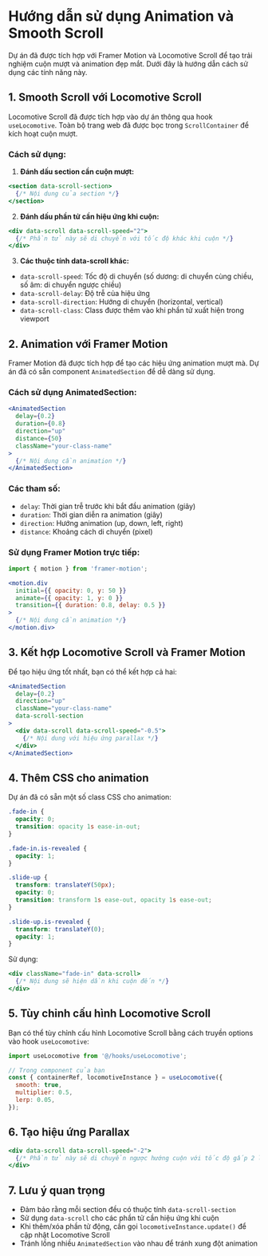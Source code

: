 # Hướng dẫn sử dụng Animation và Smooth Scroll

Dự án đã được tích hợp với Framer Motion và Locomotive Scroll để tạo trải nghiệm cuộn mượt và animation đẹp mắt. Dưới đây là hướng dẫn cách sử dụng các tính năng này.

## 1. Smooth Scroll với Locomotive Scroll

Locomotive Scroll đã được tích hợp vào dự án thông qua hook `useLocomotive`. Toàn bộ trang web đã được bọc trong `ScrollContainer` để kích hoạt cuộn mượt.

### Cách sử dụng:

1. **Đánh dấu section cần cuộn mượt:**

```jsx
<section data-scroll-section>
  {/* Nội dung của section */}
</section>
```

2. **Đánh dấu phần tử cần hiệu ứng khi cuộn:**

```jsx
<div data-scroll data-scroll-speed="2">
  {/* Phần tử này sẽ di chuyển với tốc độ khác khi cuộn */}
</div>
```

3. **Các thuộc tính data-scroll khác:**

- `data-scroll-speed`: Tốc độ di chuyển (số dương: di chuyển cùng chiều, số âm: di chuyển ngược chiều)
- `data-scroll-delay`: Độ trễ của hiệu ứng
- `data-scroll-direction`: Hướng di chuyển (horizontal, vertical)
- `data-scroll-class`: Class được thêm vào khi phần tử xuất hiện trong viewport

## 2. Animation với Framer Motion

Framer Motion đã được tích hợp để tạo các hiệu ứng animation mượt mà. Dự án đã có sẵn component `AnimatedSection` để dễ dàng sử dụng.

### Cách sử dụng AnimatedSection:

```jsx
<AnimatedSection 
  delay={0.2} 
  duration={0.8} 
  direction="up" 
  distance={50}
  className="your-class-name"
>
  {/* Nội dung cần animation */}
</AnimatedSection>
```

### Các tham số:

- `delay`: Thời gian trễ trước khi bắt đầu animation (giây)
- `duration`: Thời gian diễn ra animation (giây)
- `direction`: Hướng animation (up, down, left, right)
- `distance`: Khoảng cách di chuyển (pixel)

### Sử dụng Framer Motion trực tiếp:

```jsx
import { motion } from 'framer-motion';

<motion.div
  initial={{ opacity: 0, y: 50 }}
  animate={{ opacity: 1, y: 0 }}
  transition={{ duration: 0.8, delay: 0.5 }}
>
  {/* Nội dung cần animation */}
</motion.div>
```

## 3. Kết hợp Locomotive Scroll và Framer Motion

Để tạo hiệu ứng tốt nhất, bạn có thể kết hợp cả hai:

```jsx
<AnimatedSection 
  delay={0.2} 
  direction="up" 
  className="your-class-name"
  data-scroll-section
>
  <div data-scroll data-scroll-speed="-0.5">
    {/* Nội dung với hiệu ứng parallax */}
  </div>
</AnimatedSection>
```

## 4. Thêm CSS cho animation

Dự án đã có sẵn một số class CSS cho animation:

```css
.fade-in {
  opacity: 0;
  transition: opacity 1s ease-in-out;
}

.fade-in.is-revealed {
  opacity: 1;
}

.slide-up {
  transform: translateY(50px);
  opacity: 0;
  transition: transform 1s ease-out, opacity 1s ease-out;
}

.slide-up.is-revealed {
  transform: translateY(0);
  opacity: 1;
}
```

Sử dụng:

```jsx
<div className="fade-in" data-scroll>
  {/* Nội dung sẽ hiện dần khi cuộn đến */}
</div>
```

## 5. Tùy chỉnh cấu hình Locomotive Scroll

Bạn có thể tùy chỉnh cấu hình Locomotive Scroll bằng cách truyền options vào hook `useLocomotive`:

```jsx
import useLocomotive from '@/hooks/useLocomotive';

// Trong component của bạn
const { containerRef, locomotiveInstance } = useLocomotive({
  smooth: true,
  multiplier: 0.5,
  lerp: 0.05,
});
```

## 6. Tạo hiệu ứng Parallax

```jsx
<div data-scroll data-scroll-speed="-2">
  {/* Phần tử này sẽ di chuyển ngược hướng cuộn với tốc độ gấp 2 lần */}
</div>
```

## 7. Lưu ý quan trọng

- Đảm bảo rằng mỗi section đều có thuộc tính `data-scroll-section`
- Sử dụng `data-scroll` cho các phần tử cần hiệu ứng khi cuộn
- Khi thêm/xóa phần tử động, cần gọi `locomotiveInstance.update()` để cập nhật Locomotive Scroll
- Tránh lồng nhiều `AnimatedSection` vào nhau để tránh xung đột animation
